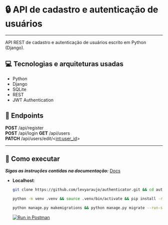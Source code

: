 # 🔒 API de cadastro e autenticação de usuários

---

API REST de cadastro e autenticação de usuários escrito em Python (Django).

## 💻 Tecnologias e arquiteturas usadas

- Python
- Django
- SQLite
- REST
- JWT Authentication

## 📌 Endpoints

**POST** /api/register  
**POST** /api/login
**GET** /api/users  
**PATCH** /api/users/edit/<<int:user_id>>

---

## 🚀 Como executar

***Sigas as instruções contidas na documentação:*** [Docs](https://lev0x79.pythonanywhere.com/api/docs)

- **Localhost**:
  
  ```bash
  git clone https://github.com/levyaraujo/authenticator.git && cd authenticator
  ```
  
  ```bash
  python -m venv .venv && source .venv/bin/activate && pip install -r requirements.txt
  ```
  
  ```bash
  python manage.py makemigrations && python manage.py migrate --run-syncdb && python manage.py runserver
  ```
  
  [![Run in Postman](https://run.pstmn.io/button.svg)](https://app.getpostman.com/run-collection/21871412-ab337fb2-e011-4b39-ba22-edd8c6638675?action=collection%2Ffork&collection-url=entityId%3D21871412-ab337fb2-e011-4b39-ba22-edd8c6638675%26entityType%3Dcollection%26workspaceId%3Dd3d76c8a-813c-4dc5-b80d-a81079c2b913)